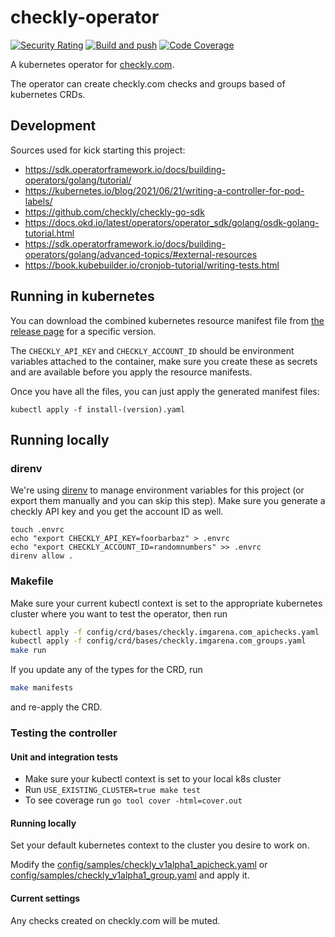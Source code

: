 # checkly-operator

[![Security Rating](https://sonarcloud.io/api/project_badges/measure?project=IMGARENA_checkly-operator&metric=security_rating)](https://sonarcloud.io/summary/new_code?id=IMGARENA_checkly-operator) [![Build and push](https://github.com/IMGARENA/checkly-operator/actions/workflows/main-merge.yaml/badge.svg)](https://github.com/IMGARENA/checkly-operator/actions/workflows/main-merge.yaml) [![Code Coverage](https://sonarcloud.io/api/project_badges/measure?project=IMGARENA_checkly-operator&metric=coverage)](https://sonarcloud.io/summary/new_code?id=IMGARENA_checkly-operator)

A kubernetes operator for [checkly.com](https://checkly.com).

The operator can create checkly.com checks and groups based of kubernetes CRDs.

## Development

Sources used for kick starting this project:
* https://sdk.operatorframework.io/docs/building-operators/golang/tutorial/
* https://kubernetes.io/blog/2021/06/21/writing-a-controller-for-pod-labels/
* https://github.com/checkly/checkly-go-sdk
* https://docs.okd.io/latest/operators/operator_sdk/golang/osdk-golang-tutorial.html
* https://sdk.operatorframework.io/docs/building-operators/golang/advanced-topics/#external-resources
* https://book.kubebuilder.io/cronjob-tutorial/writing-tests.html

## Running in kubernetes

You can download the combined kubernetes resource manifest file from [the release page](https://github.com/IMGARENA/checkly-operator/releases) for a specific version.

The `CHECKLY_API_KEY` and `CHECKLY_ACCOUNT_ID` should be environment variables attached to the container, make sure you create these as secrets and are available before you apply the resource manifests.

Once you have all the files, you can just apply the generated manifest files:
```
kubectl apply -f install-(version).yaml
```

## Running locally

### direnv

We're using [direnv](https://direnv.net/) to manage environment variables for this project (or export them manually and you can skip this step). Make sure you generate a checkly API key and you get the account ID as well.

```
touch .envrc
echo "export CHECKLY_API_KEY=foorbarbaz" > .envrc
echo "export CHECKLY_ACCOUNT_ID=randomnumbers" >> .envrc
direnv allow .
```

### Makefile

Make sure your current kubectl context is set to the appropriate kubernetes cluster where you want to test the operator, then run

```bash
kubectl apply -f config/crd/bases/checkly.imgarena.com_apichecks.yaml
kubectl apply -f config/crd/bases/checkly.imgarena.com_groups.yaml
make run
```

If you update any of the types for the CRD, run
```bash
make manifests
```
and re-apply the CRD.

### Testing the controller

#### Unit and integration tests
* Make sure your kubectl context is set to your local k8s cluster
* Run `USE_EXISTING_CLUSTER=true make test`
* To see coverage run `go tool cover -html=cover.out`

#### Running locally
Set your default kubernetes context to the cluster you desire to work on.

Modify the [config/samples/checkly_v1alpha1_apicheck.yaml](config/samples/checkly_v1alpha1_apicheck.yaml) or [config/samples/checkly_v1alpha1_group.yaml](config/samples/checkly_v1alpha1_group.yaml) and apply it.

#### Current settings

Any checks created on checkly.com will be muted.

